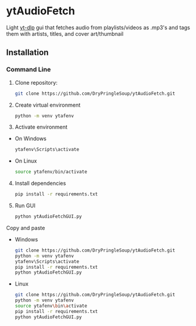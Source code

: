 # ytAudioFetch
Light [yt-dlp](https://github.com/yt-dlp/yt-dlp) gui that fetches audio from playlists/videos as .mp3's and tags them with artists, titles, and cover art/thumbnail

## Installation
### Command Line
1. Clone repository:
   ```bash
   git clone https://github.com/DryPringleSoup/ytAudioFetch.git
   ```

2. Create virtual environment
   ```bash
   python -m venv ytafenv
   ```
3. Activate environment
  - On Windows
     ```bash
     ytafenv\Scripts\activate
     ```
  - On Linux
     ```bash
     source ytafenv/bin/activate
     ```

4. Install dependencies
   ```bash
   pip install -r requirements.txt
   ```

5. Run GUI
   ```bash
   python ytAudioFetchGUI.py
   ```

Copy and paste
- Windows
    ```bash
    git clone https://github.com/DryPringleSoup/ytAudioFetch.git
    python -m venv ytafenv
    ytafenv\Scripts\activate
    pip install -r requirements.txt
    python ytAudioFetchGUI.py
    ```

- Linux
    ```bash
    git clone https://github.com/DryPringleSoup/ytAudioFetch.git
    python -m venv ytafenv
    source ytafenv\bin\activate
    pip install -r requirements.txt
    python ytAudioFetchGUI.py
    ```